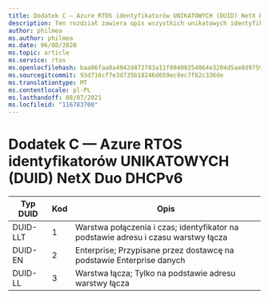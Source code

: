 ```yaml
---
title: Dodatek C — Azure RTOS identyfikatorów UNIKATOWYCH (DUID) NetX Duo DHCPv6
description: Ten rozdział zawiera opis wszystkich unikatowych identyfikatorów (DUID) NetX Duo DHCPv6
author: philmea
ms.author: philmea
ms.date: 06/08/2020
ms.topic: article
ms.service: rtos
ms.openlocfilehash: baa06faa0a4942d472783a11f89409254064e3204d5ae8d9759977cf3b14ef53
ms.sourcegitcommit: 93d716cf7e3d735b18246d659ec9ec7f82c336de
ms.translationtype: MT
ms.contentlocale: pl-PL
ms.lasthandoff: 08/07/2021
ms.locfileid: "116783700"
---
```

# <a name="appendix-c---azure-rtos-netx-duo-dhcpv6-unique-identifiers-duids"></a>Dodatek C — Azure RTOS identyfikatorów UNIKATOWYCH (DUID) NetX Duo DHCPv6

| Typ DUID              | Kod            | Opis |
| ------------------- | ------------------- | --------------- |
| DUID-LLT | 1 | Warstwa połączenia i czas; identyfikator na podstawie adresu i czasu warstwy łącza |
| DUID-EN | 2 | Enterprise; Przypisane przez dostawcę na podstawie Enterprise danych |
| DUID-LL | 3 | Warstwa łącza; Tylko na podstawie adresu warstwy łącza| 
